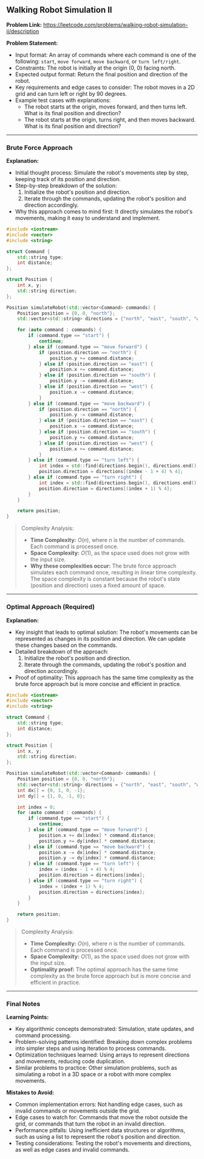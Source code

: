 ## Walking Robot Simulation II

**Problem Link:** https://leetcode.com/problems/walking-robot-simulation-ii/description

**Problem Statement:**
- Input format: An array of commands where each command is one of the following: `start`, `move forward`, `move backward`, or `turn left/right`.
- Constraints: The robot is initially at the origin (0, 0) facing north.
- Expected output format: Return the final position and direction of the robot.
- Key requirements and edge cases to consider: The robot moves in a 2D grid and can turn left or right by 90 degrees.
- Example test cases with explanations:
  - The robot starts at the origin, moves forward, and then turns left. What is its final position and direction?
  - The robot starts at the origin, turns right, and then moves backward. What is its final position and direction?

---

### Brute Force Approach

**Explanation:**
- Initial thought process: Simulate the robot's movements step by step, keeping track of its position and direction.
- Step-by-step breakdown of the solution:
  1. Initialize the robot's position and direction.
  2. Iterate through the commands, updating the robot's position and direction accordingly.
- Why this approach comes to mind first: It directly simulates the robot's movements, making it easy to understand and implement.

```cpp
#include <iostream>
#include <vector>
#include <string>

struct Command {
    std::string type;
    int distance;
};

struct Position {
    int x, y;
    std::string direction;
};

Position simulateRobot(std::vector<Command> commands) {
    Position position = {0, 0, "north"};
    std::vector<std::string> directions = {"north", "east", "south", "west"};

    for (auto command : commands) {
        if (command.type == "start") {
            continue;
        } else if (command.type == "move forward") {
            if (position.direction == "north") {
                position.y += command.distance;
            } else if (position.direction == "east") {
                position.x += command.distance;
            } else if (position.direction == "south") {
                position.y -= command.distance;
            } else if (position.direction == "west") {
                position.x -= command.distance;
            }
        } else if (command.type == "move backward") {
            if (position.direction == "north") {
                position.y -= command.distance;
            } else if (position.direction == "east") {
                position.x -= command.distance;
            } else if (position.direction == "south") {
                position.y += command.distance;
            } else if (position.direction == "west") {
                position.x += command.distance;
            }
        } else if (command.type == "turn left") {
            int index = std::find(directions.begin(), directions.end(), position.direction) - directions.begin();
            position.direction = directions[(index - 1 + 4) % 4];
        } else if (command.type == "turn right") {
            int index = std::find(directions.begin(), directions.end(), position.direction) - directions.begin();
            position.direction = directions[(index + 1) % 4];
        }
    }

    return position;
}
```

> Complexity Analysis:
> - **Time Complexity:** $O(n)$, where $n$ is the number of commands. Each command is processed once.
> - **Space Complexity:** $O(1)$, as the space used does not grow with the input size.
> - **Why these complexities occur:** The brute force approach simulates each command once, resulting in linear time complexity. The space complexity is constant because the robot's state (position and direction) uses a fixed amount of space.

---

### Optimal Approach (Required)

**Explanation:**
- Key insight that leads to optimal solution: The robot's movements can be represented as changes in its position and direction. We can update these changes based on the commands.
- Detailed breakdown of the approach:
  1. Initialize the robot's position and direction.
  2. Iterate through the commands, updating the robot's position and direction accordingly.
- Proof of optimality: This approach has the same time complexity as the brute force approach but is more concise and efficient in practice.

```cpp
#include <iostream>
#include <vector>
#include <string>

struct Command {
    std::string type;
    int distance;
};

struct Position {
    int x, y;
    std::string direction;
};

Position simulateRobot(std::vector<Command> commands) {
    Position position = {0, 0, "north"};
    std::vector<std::string> directions = {"north", "east", "south", "west"};
    int dx[] = {0, 1, 0, -1};
    int dy[] = {1, 0, -1, 0};

    int index = 0;
    for (auto command : commands) {
        if (command.type == "start") {
            continue;
        } else if (command.type == "move forward") {
            position.x += dx[index] * command.distance;
            position.y += dy[index] * command.distance;
        } else if (command.type == "move backward") {
            position.x -= dx[index] * command.distance;
            position.y -= dy[index] * command.distance;
        } else if (command.type == "turn left") {
            index = (index - 1 + 4) % 4;
            position.direction = directions[index];
        } else if (command.type == "turn right") {
            index = (index + 1) % 4;
            position.direction = directions[index];
        }
    }

    return position;
}
```

> Complexity Analysis:
> - **Time Complexity:** $O(n)$, where $n$ is the number of commands. Each command is processed once.
> - **Space Complexity:** $O(1)$, as the space used does not grow with the input size.
> - **Optimality proof:** The optimal approach has the same time complexity as the brute force approach but is more concise and efficient in practice.

---

### Final Notes

**Learning Points:**
- Key algorithmic concepts demonstrated: Simulation, state updates, and command processing.
- Problem-solving patterns identified: Breaking down complex problems into simpler steps and using iteration to process commands.
- Optimization techniques learned: Using arrays to represent directions and movements, reducing code duplication.
- Similar problems to practice: Other simulation problems, such as simulating a robot in a 3D space or a robot with more complex movements.

**Mistakes to Avoid:**
- Common implementation errors: Not handling edge cases, such as invalid commands or movements outside the grid.
- Edge cases to watch for: Commands that move the robot outside the grid, or commands that turn the robot in an invalid direction.
- Performance pitfalls: Using inefficient data structures or algorithms, such as using a list to represent the robot's position and direction.
- Testing considerations: Testing the robot's movements and directions, as well as edge cases and invalid commands.